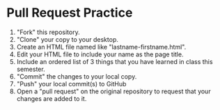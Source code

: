 # Pull Request Practice

 1. "Fork" this repository.
 2. "Clone" your copy to your desktop.
 3. Create an HTML file named like "lastname-firstname.html".
 4. Edit your HTML file to include your name as the page title.
 5. Include an ordered list of 3 things that you have learned in class this semester.
 6. "Commit" the changes to your local copy.
 7. "Push" your local commit(s) to GitHub
 8. Open a "pull request" on the original repository to request that your changes are added to it.

